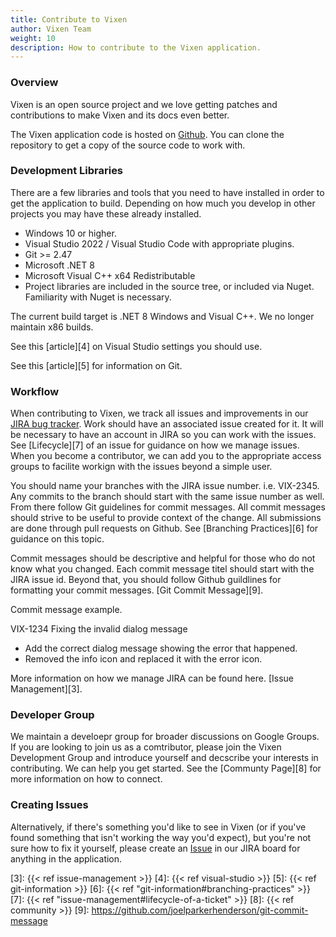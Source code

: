 ```yaml
---
title: Contribute to Vixen
author: Vixen Team
weight: 10
description: How to contribute to the Vixen application.
---
```


### Overview

Vixen is an open source project and we love getting patches and contributions to make Vixen and its docs even better.

The Vixen application code is hosted on [Github][1]. You can clone the repository to get a copy of the source code to work with.

### Development Libraries

There are a few libraries and tools that you need to have installed in order to get the application to build. Depending on how much you develop in other projects you may have these already installed.

* Windows 10 or higher.
* Visual Studio 2022 / Visual Studio Code with appropriate plugins.
* Git >= 2.47
* Microsoft .NET 8
* Microsoft Visual C++ x64 Redistributable
* Project libraries are included in the source tree, or included via Nuget. Familiarity with Nuget is necessary.

The current build target is .NET 8 Windows and Visual C++. We no longer maintain x86 builds.

See this [article][4] on Visual Studio settings you should use.

See this [article][5] for information on Git.

### Workflow

When contributing to Vixen, we track all issues and improvements in our [JIRA bug tracker][2]. Work should have an associated issue created for it. It will be necessary to have an account in JIRA so you can work with the issues. See [Lifecycle][7] of an issue for guidance on how we manage issues. When you become a contributor, we can add you to the appropriate access groups to facilite workign with the issues beyond a simple user.

You should name your branches with the JIRA issue number. i.e. VIX-2345. Any commits to the branch should start with the same issue number as well. From there follow Git guidelines for commit messages. All commit messages should strive to be useful to provide context of the change. All submissions are done through pull requests on Github. See [Branching Practices][6] for guidance on this topic.

Commit messages should be descriptive and helpful for those who do not know what you changed. Each commit message titel should start with the JIRA issue id. Beyond that, you should follow Github guildlines for formatting your commit messages. [Git Commit Message][9].

Commit message example.

VIX-1234 Fixing the invalid dialog message

* Add the correct dialog message showing the error that happened.
* Removed the info icon and replaced it with the error icon.
  
More information on how we manage JIRA can be found here. [Issue Management][3].

### Developer Group

We maintain a develoepr group for broader discussions on Google Groups. If you are looking to join us as a comtributor, please join the Vixen Development Group and introduce yourself and decscribe your interests in contributing. We can help you get started. See the [Communty Page][8] for more information on how to connect.

### Creating Issues

Alternatively, if there's something you'd like to see in Vixen (or if you've found something that isn't working the way you'd expect), but you're not sure how to fix it yourself, please create an [Issue][2] in our JIRA board for anything in the application.

[1]: https://github.com/vixenlights/vixen
[2]: https://bugs.vixenlights.com
[3]: {{< ref issue-management >}}
[4]: {{< ref visual-studio >}}
[5]: {{< ref git-information >}}
[6]: {{< ref "git-information#branching-practices" >}}
[7]: {{< ref "issue-management#lifecycle-of-a-ticket" >}}
[8]: {{< ref community >}}
[9]: <https://github.com/joelparkerhenderson/git-commit-message>
